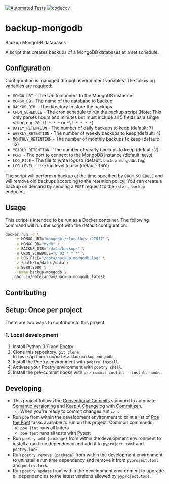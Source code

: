 [![Automated Tests](https://github.com/natelandau/backup-mongodb/actions/workflows/automated-tests.yml/badge.svg)](https://github.com/natelandau/backup-mongodb/actions/workflows/automated-tests.yml) [![codecov](https://codecov.io/gh/natelandau/backup-mongodb/branch/main/graph/badge.svg)](https://codecov.io/gh/natelandau/backup-mongodb)

# backup-mongodb

Backup MongoDB databases

A script that creates backups of a MongoDB databases at a set schedule.

## Configuration

Configuration is managed through environment variables. The following variables are required:

-   `MONGO_URI` - The URI to connect to the MongoDB instance
-   `MONGO_DB` - The name of the database to backup
-   `BACKUP_DIR` - The directory to store the backups
-   `CRON_SCHEDULE` - The cron schedule to run the backup script (Note: This only parses hours and minutes but must include all 5 fields as a single string e.g. `20 11 * * *` or `*\2 * * * *`)
-   `DAILY_RETENTION` - The number of daily backups to keep (default: 7)
-   `WEEKLY_RETENTION` - The number of weekly backups to keep (default: 4)
-   `MONTHLY_RETENTION` - The number of monthly backups to keep (default: 12)
-   `YEARLY_RETENTION` - The number of yearly backups to keep (default: 2)
-   `PORT` - The port to connect to the MongoDB instance (default: `8080`)
-   `LOG_FILE` - The file to write logs to (default: `backup-mongodb.log`)
-   `LOG_LEVEL` - The log level to use (default: `INFO`)

The script will perform a backup at the time specified by `CRON_SCHEDULE` and will remove old backups according to the retention policy. You can create a backup on demand by sending a `POST` request to the `/start_backup` endpoint.

## Usage

This script is intended to be run as a Docker container. The following command will run the script with the default configuration:

```bash
docker run -d \
    -e MONGO_URI="mongodb://localhost:27017" \
    -e MONGO_DB="mydb" \
    -e BACKUP_DIR="/data/backups" \
    -e CRON_SCHEDULE="0 02 * * *" \
    -e LOG_FILE="/data/backup-mongodb.log" \
    -v /path/to/data:/data \
    -p 8080:8080 \
    --name backup-mongodb \
    ghcr.io/natelandau/backup-mongodb:latest
```

## Contributing

## Setup: Once per project

There are two ways to contribute to this project.

### 1. Local development

1. Install Python 3.11 and [Poetry](https://python-poetry.org)
2. Clone this repository. `git clone https://github.com/natelandau/backup-mongodb`
3. Install the Poetry environment with `poetry install`.
4. Activate your Poetry environment with `poetry shell`.
5. Install the pre-commit hooks with `pre-commit install --install-hooks`.

## Developing

-   This project follows the [Conventional Commits](https://www.conventionalcommits.org/) standard to automate [Semantic Versioning](https://semver.org/) and [Keep A Changelog](https://keepachangelog.com/) with [Commitizen](https://github.com/commitizen-tools/commitizen).
    -   When you're ready to commit changes run `cz c`
-   Run `poe` from within the development environment to print a list of [Poe the Poet](https://github.com/nat-n/poethepoet) tasks available to run on this project. Common commands:
    -   `poe lint` runs all linters
    -   `poe test` runs all tests with Pytest
-   Run `poetry add {package}` from within the development environment to install a run time dependency and add it to `pyproject.toml` and `poetry.lock`.
-   Run `poetry remove {package}` from within the development environment to uninstall a run time dependency and remove it from `pyproject.toml` and `poetry.lock`.
-   Run `poetry update` from within the development environment to upgrade all dependencies to the latest versions allowed by `pyproject.toml`.
